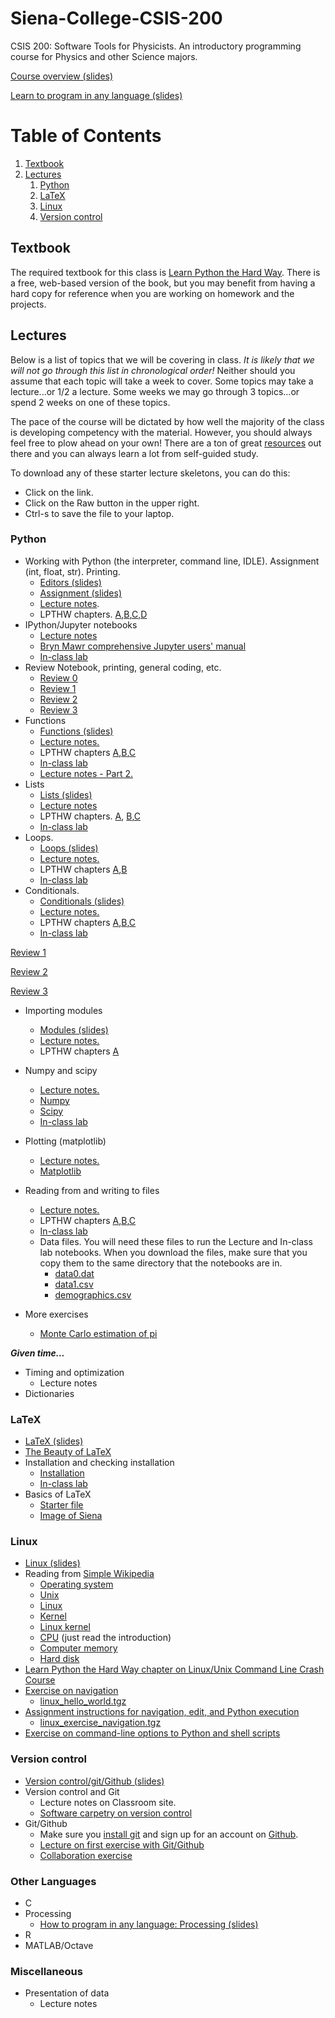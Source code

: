 # Siena-College-CSIS-200
CSIS 200: Software Tools for Physicists. An introductory programming course for Physics and other Science majors. 

[Course overview (slides)](https://docs.google.com/presentation/d/1ZBMC0el0cLpXgSTvQZzgAkkpmSNwv39YWMEodUbRyxQ/edit?usp=sharing)

[Learn to program in any language (slides)](https://docs.google.com/presentation/d/1PWDfDTinIrdGAGW6J_StaVYsecGKgb7LlljjvJzDK0s/edit?usp=sharing)

# Table of Contents
1. [Textbook](#textbook)
2. [Lectures](#lectures)
    1. [Python](#python)
    2. [LaTeX](#latex)
    3. [Linux](#linux)
    4. [Version control](#version-control)

## Textbook
The required textbook for this class is [Learn Python the Hard Way](http://learnpythonthehardway.org/). There is a free, web-based version of the book, but you may benefit from having a hard copy for reference when you are working on homework and the projects. 

## Lectures

Below is a list of topics that we will be covering in class. *It is likely that we will not go through this list in chronological order!* Neither should you assume that each topic will take a week to cover. Some topics may take a lecture...or 1/2 a lecture. Some weeks we may go through 3 topics...or spend 2 weeks on one of these topics. 

The pace of the course will be dictated by how well the majority of the class is developing competency with the material. However, you should always feel free to plow ahead on your own! There are a ton of great [resources](https://github.com/mattbellis/Siena-College-CSIS-200/blob/master/RESOURCES.md) out there and you can always learn a lot from self-guided study. 

To download any of these starter lecture skeletons, you can do this:
* Click on the link.
* Click on the Raw button in the upper right. 
* Ctrl-s to save the file to your laptop. 

### Python
* Working with Python (the interpreter, command line, IDLE). Assignment (int, float, str). Printing.
  * [Editors (slides)](https://docs.google.com/presentation/d/1vbbOKu1HB10GNUs7_uMZqCZUM0WhLT4-FFXjwMiHwlI/edit?usp=sharing)
  * [Assignment (slides)](https://docs.google.com/presentation/d/1-y5KYYnq7ncdyy8k70mTJqXnr2GdT4EjuEDs7XeVBmk/edit?usp=sharing)
  * [Lecture notes](https://github.com/mattbellis/Siena-College-CSIS-200/blob/master/lectures/LECTURE_printing_and_assignments.py).
  * LPTHW chapters. [A](http://shop.learncodethehardway.org/paid/python3/ex4.html),[B](http://shop.learncodethehardway.org/paid/python3/ex5.html),[C](http://shop.learncodethehardway.org/paid/python3/ex6.html),[D](http://shop.learncodethehardway.org/paid/python3/ex7.html)
* IPython/Jupyter notebooks
  * [Lecture notes](https://github.com/mattbellis/Siena-College-CSIS-200/blob/master/lectures/LECTURE_intro_to_Jupyter_notebook.ipynb)
  * [Bryn Mawr comprehensive Jupyter users' manual](http://jupyter.cs.brynmawr.edu/hub/dblank/public/Jupyter%20Notebook%20Users%20Manual.ipynb)
  * [In-class lab](https://github.com/mattbellis/Siena-College-CSIS-200/blob/master/lectures/INCLASS_using_the_notebook.ipynb)
* Review Notebook, printing, general coding, etc.
  * [Review 0](https://github.com/mattbellis/Siena-College-CSIS-200/blob/master/lectures/INCLASS_Review_printing_and_assignment_0.ipynb)
  * [Review 1](https://github.com/mattbellis/Siena-College-CSIS-200/blob/master/lectures/INCLASS_Review_printing_and_assignment_1.ipynb)
  * [Review 2](https://github.com/mattbellis/Siena-College-CSIS-200/blob/master/lectures/INCLASS_Review_printing_and_assignment_2.ipynb)
  * [Review 3](https://github.com/mattbellis/Siena-College-CSIS-200/blob/master/lectures/INCLASS_Review_printing_and_assignment_3.ipynb)
* Functions 
  * [Functions (slides)](https://docs.google.com/presentation/d/1_HWyAkdMDT16M-5hJ46SVjaL68Ql_swESLVxYGdkSdM/edit?usp=sharing)
  * [Lecture notes.](https://github.com/mattbellis/Siena-College-CSIS-200/blob/master/lectures/LECTURE_functions_v2.ipynb)
  * LPTHW chapters [A](http://shop.learncodethehardway.org/paid/python3/ex18.html),[B](http://shop.learncodethehardway.org/paid/python3/ex19.html),[C](http://shop.learncodethehardway.org/paid/python3/ex21.html)
  * [In-class lab](https://github.com/mattbellis/Siena-College-CSIS-200/blob/master/lectures/INCLASS_functions_v2.ipynb)
  * [Lecture notes - Part 2.](https://github.com/mattbellis/Siena-College-CSIS-200/blob/master/lectures/LECTURE_functions_Part2.ipynb)
* Lists
  * [Lists (slides)](https://docs.google.com/presentation/d/1KVPO2cINUivHNNisxbZNN6ITmVRx2UxRCeuLUzjm04o/edit?usp=sharing)
  * [Lecture notes](https://github.com/mattbellis/Siena-College-CSIS-200/blob/master/lectures/LECTURE_lists.ipynb)
  * LPTHW chapters. [A](http://shop.learncodethehardway.org/paid/python3/ex32.html), [B](http://shop.learncodethehardway.org/paid/python3/ex33.html),[C](http://shop.learncodethehardway.org/paid/python3/ex34.html)
  * [In-class lab](https://github.com/mattbellis/Siena-College-CSIS-200/blob/master/lectures/INCLASS_lists.ipynb)  
* Loops. 
  * [Loops (slides)](https://docs.google.com/presentation/d/1W4fk_Y2KRHkUMFMKl4xSQGrVcwR_fgC7K5h5oBx5nOg/edit?usp=sharing)
  * [Lecture notes.](https://github.com/mattbellis/Siena-College-CSIS-200/blob/master/lectures/LECTURE_loops.ipynb)
  * LPTHW chapters [A](http://shop.learncodethehardway.org/paid/python3/ex32.html),[B](http://shop.learncodethehardway.org/paid/python3/ex33.html)
  * [In-class lab](https://github.com/mattbellis/Siena-College-CSIS-200/blob/master/lectures/INCLASS_loops.ipynb)
* Conditionals. 
  * [Conditionals (slides)](https://docs.google.com/presentation/d/1DDqShXR5WQCZuazHYl5hNpv3KHlQqY4maaMUkw2xl5c/edit?usp=sharing)
  * [Lecture notes.](https://github.com/mattbellis/Siena-College-CSIS-200/blob/master/lectures/LECTURE_conditionals.ipynb)
  * LPTHW chapters [A](http://shop.learncodethehardway.org/paid/python3/ex29.html),[B](http://shop.learncodethehardway.org/paid/python3/ex30.html),[C](http://shop.learncodethehardway.org/paid/python3/ex31.html)
  * [In-class lab](https://github.com/mattbellis/Siena-College-CSIS-200/blob/master/lectures/INCLASS_conditionals.ipynb)

[Review 1](https://github.com/mattbellis/Siena-College-CSIS-200/blob/master/lectures/REVIEW_printing_assignment_loops_lists_conditionals_functions_PART1.ipynb)

[Review 2](https://github.com/mattbellis/Siena-College-CSIS-200/blob/master/lectures/REVIEW_printing_assignment_loops_lists_conditionals_functions_PART2.ipynb)

[Review 3](https://github.com/mattbellis/Siena-College-CSIS-200/blob/master/lectures/INCLASS_functions_more_complex.ipynb)


* Importing modules
  * [Modules (slides)](https://docs.google.com/presentation/d/1laVXqNrO7Kcvw4Gnkx4SCRVF7PnBUWq7GEgzLaOz3cg/edit?usp=sharing)
  * [Lecture notes.](https://github.com/mattbellis/Siena-College-CSIS-200/blob/master/lectures/LECTURE_modules.ipynb)
  * LPTHW chapters [A](http://shop.learncodethehardway.org/paid/python3/ex40.html)
* Numpy and scipy
  * [Lecture notes.](https://github.com/mattbellis/Siena-College-CSIS-200/blob/master/lectures/LECTURE_numpy_scipy.ipynb)
  * [Numpy](http://www.numpy.org/)
  * [Scipy](http://www.scipy.org/)
  * [In-class lab](https://github.com/mattbellis/Siena-College-CSIS-200/blob/master/lectures/INCLASS_numpy.ipynb)
* Plotting (matplotlib)
  * [Lecture notes.](https://github.com/mattbellis/Siena-College-CSIS-200/blob/master/lectures/LECTURE_plotting.ipynb)
  * [Matplotlib](http://matplotlib.org/)
* Reading from and writing to files
  * [Lecture notes.](https://github.com/mattbellis/Siena-College-CSIS-200/blob/master/lectures/LECTURE_file_reading_writing.ipynb)
  * LPTHW chapters [A](http://shop.learncodethehardway.org/paid/python3/ex15.html),[B](http://shop.learncodethehardway.org/paid/python3/ex16.html),[C](http://shop.learncodethehardway.org/paid/python3/ex17.html)
  * [In-class lab](https://github.com/mattbellis/Siena-College-CSIS-200/blob/master/lectures/INCLASS_file_reading_writing.ipynb)
  * Data files. You will need these files to run the Lecture and In-class lab notebooks. When you download the files, make sure that you copy them to the same directory that the notebooks are in. 
    * [data0.dat](https://github.com/mattbellis/Siena-College-CSIS-200/blob/master/lectures/data0.dat)
    * [data1.csv](https://github.com/mattbellis/Siena-College-CSIS-200/blob/master/lectures/data1.csv)
    * [demographics.csv](https://github.com/mattbellis/Siena-College-CSIS-200/blob/master/lectures/demographics.csv)

* More exercises
  * [Monte Carlo estimation of pi](https://github.com/mattbellis/Siena-College-CSIS-200/blob/master/lectures/EXERCISE_Monte_Carlo_calculation_of_pi.ipynb)

***Given time...***
* Timing and optimization
  * Lecture notes
* Dictionaries



### LaTeX
* [LaTeX (slides)](https://docs.google.com/presentation/d/1mDGD3iZMJuXInxlJF15uV6bChWf_FA33b8VOiESptHo/edit?usp=sharing)
* [The Beauty of LaTeX](http://nitens.org/taraborelli/latex)
* Installation and checking installation
  * [Installation](https://github.com/mattbellis/Siena-College-CSIS-200/blob/master/HOWTO_INSTALL.md)
  * [In-class lab](https://github.com/mattbellis/Siena-College-CSIS-200/blob/master/lectures/LECTURE_install_and_test_LaTeX.md)
* Basics of LaTeX
  * [Starter file](https://github.com/mattbellis/Siena-College-CSIS-200/blob/master/lectures/latex_lecture.tex)
  * [Image of Siena](https://github.com/mattbellis/Siena-College-CSIS-200/blob/master/lectures/siena_photo.png)

### Linux
* [Linux (slides)](https://docs.google.com/presentation/d/1W_mzRvCL30wdW7Or7tgzt_mjde_1v0AMt52aHh6fNCk/edit?usp=sharing)
* Reading from [Simple Wikipedia](https://simple.wikipedia.org/wiki/Main_Page)
  * [Operating system](https://simple.wikipedia.org/wiki/Operating_system)
  * [Unix](https://simple.wikipedia.org/wiki/UNIX)
  * [Linux](https://simple.wikipedia.org/wiki/Linux)
  * [Kernel](https://simple.wikipedia.org/wiki/Kernel_(computer_science))
  * [Linux kernel](https://simple.wikipedia.org/wiki/Linux_kernel)
  * [CPU](https://simple.wikipedia.org/wiki/Central_processing_unit) (just read the introduction)
  * [Computer memory](https://simple.wikipedia.org/wiki/Computer_memory)
  * [Hard disk](https://simple.wikipedia.org/wiki/Hard_disk)
* [Learn Python the Hard Way chapter on Linux/Unix Command Line Crash Course](http://shop.learncodethehardway.org/paid/python3/appendixa.html)
* [Exercise on navigation](https://github.com/mattbellis/Siena-College-CSIS-200/blob/master/lectures/EXERCISE_Linux_navigate_hello_world.md)
  * [linux_hello_world.tgz](https://github.com/mattbellis/Siena-College-CSIS-200/blob/master/lectures/linux_hello_world.tgz)
* [Assignment instructions for navigation, edit, and Python execution](https://github.com/mattbellis/Siena-College-CSIS-200/blob/master/lectures/EXERCISE_Linux_navigation_assignment.md)
  * [linux_exercise_navigation.tgz](https://github.com/mattbellis/Siena-College-CSIS-200/blob/master/lectures/linux_exercise_navigation.tgz)
* [Exercise on command-line options to Python and shell scripts](https://github.com/mattbellis/Siena-College-CSIS-200/blob/master/lectures/EXERCISE_Linux_shell_scripts_command_line_options.md)

### Version control
* [Version control/git/Github (slides)](https://docs.google.com/presentation/d/1acaGj6qsbE5cUozbcP3Gr9z1oonDjplUr0hDueif8GM/edit?usp=sharing)
* Version control and Git
  * Lecture notes on Classroom site.
  * [Software carpetry on version control](http://swcarpentry.github.io/git-novice/01-basics/)
* Git/Github
  * Make sure you [install git](https://github.com/mattbellis/Siena-College-CSIS-200/blob/master/HOWTO_INSTALL.md) and sign up for an account on [Github](https://github.com/).
  * [Lecture on first exercise with Git/Github](https://github.com/mattbellis/Siena-College-CSIS-200/blob/master/lectures/EXERCISE_github_1.md)
  * [Collaboration exercise](https://github.com/mattbellis/Siena-College-CSIS-200/blob/master/lectures/EXERCISE_github_2_collaboration.md)

### Other Languages
* C
* Processing
  * [How to program in any language: Processing (slides)](https://docs.google.com/presentation/d/1eYLmm8UoaulpevZ1BHjXLMlex-JabAngx4-2D3LZ2dQ/edit?usp=sharing)
* R
* MATLAB/Octave

### Miscellaneous
* Presentation of data
  * Lecture notes
